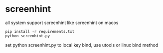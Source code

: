 # screenhint
all system support screenhint like screenhint on macos

```
pip install -r requirements.txt
python screenhint.py
```
set python screenhint.py to local key bind, use utools or linux bind method
